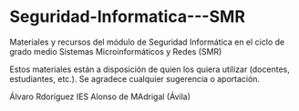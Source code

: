 # Seguridad-Informatica---SMR
Materiales y recursos del módulo de Seguridad Informática en el ciclo de grado medio Sistemas Microinformáticos y Redes (SMR)

Estos materiales están a disposición de quien los quiera utilizar (docentes, estudiantes, etc.). Se agradece cualquier sugerencia o aportación.

Álvaro Rdoríguez
IES Alonso de MAdrigal (Ávila)
